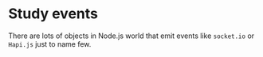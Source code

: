 # Study events

There are lots of objects in Node.js world that emit events like `socket.io` or `Hapi.js` just to name few. 
